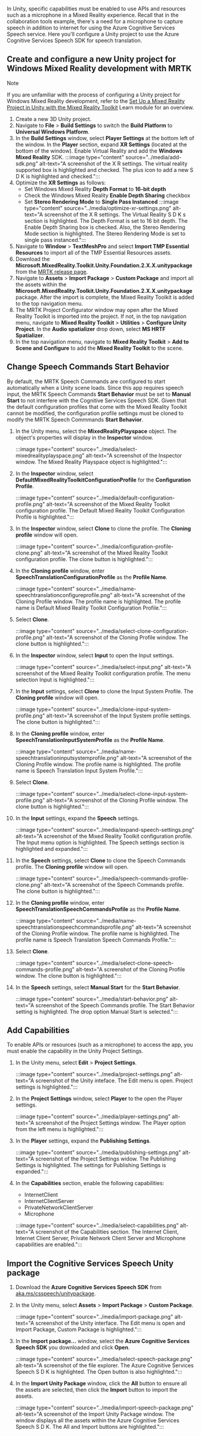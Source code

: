 In Unity, specific capabilities must be enabled to use APIs and resources such as a microphone in a Mixed Reality experience. Recall that in the collaboration tools example, there's a need for a microphone to capture speech in addition to internet for using the Azure Cognitive Services Speech service. Here you'll configure a Unity project to use the Azure Cognitive Services Speech SDK for speech translation.

## Create and configure a new Unity project for Windows Mixed Reality development with MRTK

> [!NOTE]
> If you are unfamiliar with the process of configuring a Unity project for Windows Mixed Reality development, refer to the [Set Up a Mixed Reality Project in Unity with the Mixed Reality Toolkit](https://docs.microsoft.com/learn/modules/mixed-reality-toolkit-project-unity/?azure-portal=true) Learn module for an overview.

1. Create a new 3D Unity project.
1. Navigate to **File** > **Build Settings** to switch the **Build Platform** to **Universal Windows Platform**.
1. In the **Build Settings** window, select **Player Settings** at  the bottom left of the window. In the **Player** section, expand **XR Settings** (located at the bottom of the window). Enable Virtual Reality and add the **Windows Mixed Reality** SDK.
    :::image type="content" source="../media/add-sdk.png" alt-text="A screenshot of the X R settings. The virtual reality supported box is highlighted and checked. The plus icon to add a new S D K is highlighted and checked.":::
1. Optimize the **XR Settings** as follows:
    - Set Windows Mixed Reality **Depth Format** to **16-bit depth**
    - Check the Windows Mixed Reality **Enable Depth Sharing** checkbox
    - Set **Stereo Rendering Mode** to **Single Pass Instanced**
    :::image type="content" source="../media/optimize-xr-settings.png" alt-text="A screenshot of the X R settings. The Virtual Reality S D K s section is highlighted. The Depth Format is set to 16 bit depth. The Enable Depth Sharing box is checked. Also, the Stereo Rendering Mode section is highlighted.  The Stereo Rendering Mode is set to single pass instanced.":::
1. Navigate to **Window** > **TextMeshPro** and select **Import TMP Essential Resources** to import all of the TMP Essential Resources assets.
1. Download the **Microsoft.MixedReality.Toolkit.Unity.Foundation.2.X.X.unitypackage** from the [MRTK release page](https://github.com/Microsoft/MixedRealityToolkit-Unity/releases?azure-portal=true).
1. Navigate to **Assets** > **Import Package** > **Custom Package** and import all the assets within the **Microsoft.MixedReality.Toolkit.Unity.Foundation.2.X.X.unitypackage** package. After the import is complete, the Mixed Reality Toolkit is added to the top navigation menu.
1. The MRTK Project Configurator window may open after the Mixed Reality Toolkit is imported into the project. If not, in the top navigation menu, navigate to **Mixed Reality Toolkit** > **Utilities** > **Configure Unity Project**. In the **Audio spatializer** drop down, select **MS HRTF Spatializer**.
1. In the top navigation menu, navigate to **Mixed Reality Toolkit** > **Add to Scene and Configure** to add the **Mixed Reality Toolkit** to the scene.

## Change Speech Commands Start Behavior

By default, the MRTK Speech Commands are configured to start automatically when a Unity scene loads. Since this app requires speech input, the MRTK Speech Commands **Start Behavior** must be set to **Manual Start** to not interfere with the Cognitive Services Speech SDK. Given that the default configuration profiles that come with the Mixed Reality Toolkit cannot be modified, the configuration profile settings must be cloned to modify the MRTK Speech Commmands **Start Behavior**.

1. In the Unity menu, select the **MixedRealityPlayspace** object. The object's properties will display in the **Inspector** window.

    :::image type="content" source="../media/select-mixedrealityplayspace.png" alt-text="A screenshot of the Inspector window. The Mixed Reality Playspace object is highlighted.":::

1. In the **Inspector** window, select **DefaultMixedRealityToolkitConfigurationProfile** for the **Configuration Profile**.

    :::image type="content" source="../media/default-configuration-profile.png" alt-text="A screenshot of the Mixed Reality Toolkit configuration profile. The Default Mixed Reality Toolkit Configuration Profile is highlighted.":::

1. In the **Inspector** window, select **Clone** to clone the profile. The **Cloning profile** window will open.

    :::image type="content" source="../media/configuration-profile-clone.png" alt-text="A screenshot of the Mixed Reality Toolkit configuration profile. The clone button is highlighted.":::

1. In the **Cloning profile** window, enter **SpeechTranslationConfigurationProfile** as the **Profile Name**.

    :::image type="content" source="../media/name-speechtranslationconfigureprofile.png" alt-text="A screenshot of the Cloning Profile window. The profile name is highlighted. The profile name is Default Mixed Reality Toolkit Configuration Profile.":::

1. Select **Clone**.

    :::image type="content" source="../media/select-clone-configuration-profile.png" alt-text="A screenshot of the Cloning Profile window. The clone button is highlighted.":::

1. In the **Inspector** window, select **Input** to open the Input settings.

    :::image type="content" source="../media/select-input.png" alt-text="A screenshot of the Mixed Reality Toolkit configuration profile. The menu selection Input is highlighted.":::

1. In the **Input** settings, select **Clone** to clone the Input System Profile. The **Cloning profile** window will open.

    :::image type="content" source="../media/clone-input-system-profile.png" alt-text="A screenshot of the Input System profile settings. The clone button is highlighted.":::

1. In the **Cloning profile** window, enter **SpeechTranslationInputSystemProfile** as the **Profile Name**.

    :::image type="content" source="../media/name-speechtranslationinputsystemprofile.png" alt-text="A screenshot of the Cloning Profile window. The profile name is highlighted. The profile name is Speech Translation Input System Profile.":::

1. Select **Clone**.

    :::image type="content" source="../media/select-clone-input-system-profile.png" alt-text="A screenshot of the Cloning Profile window. The clone button is highlighted.":::

1. In the **Input** settings, expand the **Speech** settings.

    :::image type="content" source="../media/expand-speech-settings.png" alt-text="A screenshot of the Mixed Reality Toolkit configuration profile. The Input menu option is highlighted. The Speech settings section is highlighted and expanded.":::

1. In the **Speech** settings, select **Clone** to clone the Speech Commands profile. The **Cloning profile** window will open.

    :::image type="content" source="../media/speech-commands-profile-clone.png" alt-text="A screenshot of the Speech Commands profile. The clone button is highlighted.":::

1. In the **Cloning profile** window, enter **SpeechTranslationSpeechCommandsProfile** as the **Profile Name**.

    :::image type="content" source="../media/name-speechtranslationspeechcommandsprofile.png" alt-text="A screenshot of the Cloning Profile window. The profile name is highlighted. The profile name is Speech Translation Speech Commands Profile.":::

1. Select **Clone**.

    :::image type="content" source="../media/select-clone-speech-commands-profile.png" alt-text="A screenshot of the Cloning Profile window. The clone button is highlighted.":::

1. In the **Speech** settings, select **Manual Start** for the **Start Behavior**.

    :::image type="content" source="../media/start-behavior.png" alt-text="A screenshot of the Speech Commands profile. The Start Behavior setting is highlighted. The drop option Manual Start is selected.":::

## Add Capabilities

To enable APIs or resources (such as a microphone) to access the app, you must enable the capability in the Unity Project Settings.

1. In the Unity menu, select **Edit** > **Project Settings**.

    :::image type="content" source="../media/project-settings.png" alt-text="A screenshot of the Unity inteface. The Edit menu is open. Project settings is highlighted.":::

1. In the **Project Settings** window, select **Player** to the open the Player settings.

    :::image type="content" source="../media/player-settings.png" alt-text="A screenshot of the Project Settings window. The Player option from the left  menu is highlighted.":::

1. In the **Player** settings, expand the **Publishing Settings**.

    :::image type="content" source="../media/publishing-settings.png" alt-text="A screenshot of the Project Settings widow. The Publishing Settings is highlighted. The settings for Publishing Settings is expanded.":::

1. In the **Capabilities** section, enable the following capabilities:
    - InternetClient
    - InternetClientServer
    - PrivateNetworkClientServer
    - Microphone
    
    :::image type="content" source="../media/select-capabilities.png" alt-text="A screenshot of the Capabilities section. The Internet Client, Internet Client Server, Private Network Client Server and Microphone capabilities are enabled.":::

## Import the Cognitive Services Speech Unity package

1. Download the **Azure Cognitive Services Speech SDK** from [aka.ms/csspeech/unitypackage](https://aka.ms/csspeech/unitypackage/?azure-portal=true).
1. In the Unity menu, select **Assets** > **Import Package** > **Custom Package**.

    :::image type="content" source="../media/import-package.png" alt-text="A screenshot of the Unity interface. The Edit menu is open and Import Package, Custom Package is highlighted.":::

1. In the **Import package...** window, select the **Azure Cognitive Services Speech SDK** you downloaded and click **Open**.

    :::image type="content" source="../media/select-speech-package.png" alt-text="A screenshot of the file explorer. The Azure Cognitive Services Speech S D K is highlighted. The Open button is also highlighted.":::

1. In the **Import Unity Package** window, click the **All** button to ensure all the assets are selected, then click the **Import** button to import the assets.

    :::image type="content" source="../media/import-speech-package.png" alt-text="A screenshot of the Import Unity Package window. The window displays all the assets within the Azure Cognitive Services Speech S D K. The All and Import buttons are highlighted.":::